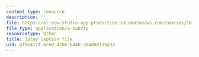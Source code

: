 ```yaml
---
content_type: resource
description: ''
file: https://ol-ocw-studio-app-production.s3.amazonaws.com/courses/18-s096-topics-in-mathematics-with-applications-in-finance-fall-2013/4f9e412f6c6d42b6b440384d8d139a33_eG_aRPy1KVE.srt
file_type: application/x-subrip
resourcetype: Other
title: 3play caption file
uid: 4f9e412f-6c6d-42b6-b440-384d8d139a33
---
```

